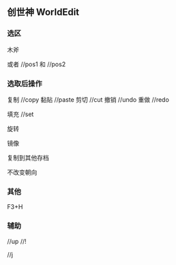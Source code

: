 ## 创世神 WorldEdit

### 选区

木斧

或者 //pos1 和 //pos2

### 选取后操作

复制 //copy
黏贴 //paste
剪切 //cut
撤销 //undo
重做 //redo

填充 //set

旋转

镜像

复制到其他存档

不改变朝向

### 其他

F3+H

### 辅助

//up //!

//j




